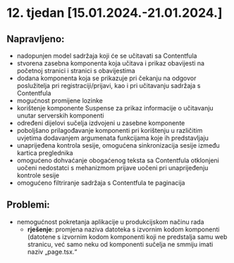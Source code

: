 # 12. tjedan [15.01.2024.-21.01.2024.]

## Napravljeno:

- nadopunjen model sadržaja koji će se učitavati sa Contentfula
- stvorena zasebna komponenta koja učitava i prikaz obavijesti na početnoj stranici i stranici s obavijestima
- dodana komponenta koja se prikazuje pri čekanju na odgovor poslužitelja pri registraciji/prijavi, kao i pri učitavanju sadržaja s Contentfula
- mogućnost promijene lozinke
- korištenje komponente Suspense za prikaz informacije o učitavanju unutar serverskih komponenti
- određeni dijelovi sučelja izdvojeni u zasebne komponente
- poboljšano prilagođavanje komponenti pri korištenju u različitim uvjetima dodavanjem argumenata funkcijama koje ih predstavljaju
- unaprijeđena kontrola sesije, omogućena sinkronizacija sesije između kartica preglednika
- omogućeno dohvaćanje obogaćenog teksta sa Contentfula
otklonjeni uočeni nedostatci s mehanizmom prijave uočeni pri unaprijeđenju kontrole sesije
- omogućeno filtriranje sadržaja s Contentfula te paginacija

## Problemi:

- nemogućnost pokretanja aplikacije u produkcijskom načinu rada
	- **rješenje**: promjena naziva datoteka s izvornim kodom komponenti (datotene s izvornim kodom komponenti koji ne predstalja samu web stranicu, već samo neku od komponenti sučelja ne smmiju imati naziv „page.tsx.“